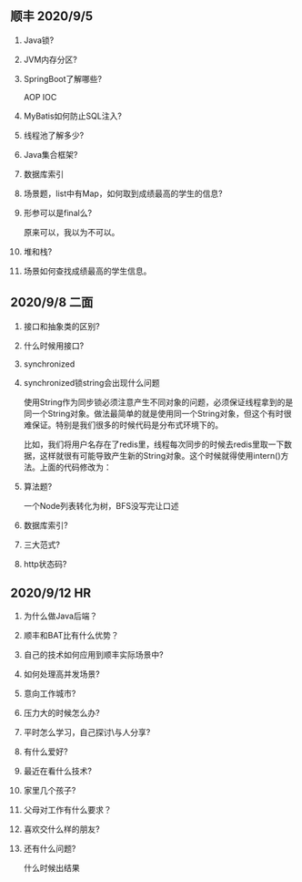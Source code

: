 ## 顺丰 2020/9/5

1. Java锁?

2. JVM内存分区?

3. SpringBoot了解哪些?

   AOP IOC

4. MyBatis如何防止SQL注入?

5. 线程池了解多少?

6. Java集合框架?

7. 数据库索引

8. 场景题，list中有Map，如何取到成绩最高的学生的信息?

9. 形参可以是final么?

   原来可以，我以为不可以。

10. 堆和栈?

11. 场景如何查找成绩最高的学生信息。

    

## 2020/9/8 二面

1. 接口和抽象类的区别?

2. 什么时候用接口?

3. synchronized

4. synchronized锁string会出现什么问题

   使用String作为同步锁必须注意产生不同对象的问题，必须保证线程拿到的是同一个String对象。做法最简单的就是使用同一个String对象，但这个有时很难保证。特别是我们很多的时候代码是分布式环境下的。

   比如，我们将用户名存在了redis里，线程每次同步的时候去redis里取一下数据，这样就很有可能导致产生新的String对象。这个时候就得使用intern()方法。上面的代码修改为：

5. 算法题?

   一个Node列表转化为树，BFS没写完让口述

6. 数据库索引?

7. 三大范式?

8. http状态码?

## 2020/9/12 HR

1. 为什么做Java后端？

2. 顺丰和BAT比有什么优势？

3. 自己的技术如何应用到顺丰实际场景中?

4. 如何处理高并发场景?

5. 意向工作城市?

6. 压力大的时候怎么办?

7. 平时怎么学习，自己探讨\与人分享?

8. 有什么爱好?

9. 最近在看什么技术?

10. 家里几个孩子?

11. 父母对工作有什么要求？

12. 喜欢交什么样的朋友?

13. 还有什么问题?

    什么时候出结果